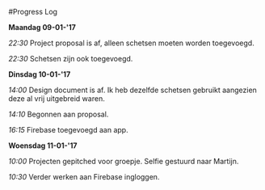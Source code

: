 #Progress Log

**Maandag 09-01-'17**

*22:30* Project proposal is af, alleen schetsen moeten worden toegevoegd.

*22:30* Schetsen zijn ook toegevoegd.

**Dinsdag 10-01-'17**

*14:00* Design document is af. Ik heb dezelfde schetsen gebruikt aangezien deze al vrij uitgebreid waren.

*14:10* Begonnen aan proposal.

*16:15* Firebase toegevoegd aan app.

**Woensdag 11-01-'17**

*10:00* Projecten gepitched voor groepje. Selfie gestuurd naar Martijn.

*10:30* Verder werken aan Firebase ingloggen.
